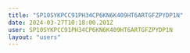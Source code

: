 ```yaml
---
title: "SP10SYKPCC91PH34CP6KN6K409HT6ARTGFZPYDP1N"
date: 2024-03-27T10:18:00.201Z
user: SP10SYKPCC91PH34CP6KN6K409HT6ARTGFZPYDP1N
layout: "users"
---
```

    